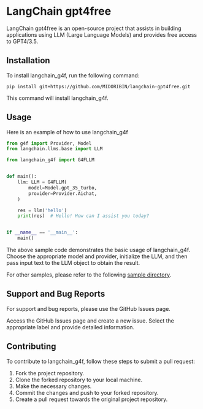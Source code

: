 # LangChain gpt4free

LangChain gpt4free is an open-source project that assists in building applications using LLM (Large Language Models) and provides free access to GPT4/3.5.

## Installation

To install langchain_g4f, run the following command:

```shell
pip install git+https://github.com/MIDORIBIN/langchain-gpt4free.git
```

This command will install langchain_g4f.

## Usage

Here is an example of how to use langchain_g4f

```python
from g4f import Provider, Model
from langchain.llms.base import LLM

from langchain_g4f import G4FLLM


def main():
    llm: LLM = G4FLLM(
        model=Model.gpt_35_turbo,
        provider=Provider.Aichat,
    )

    res = llm('hello')
    print(res)  # Hello! How can I assist you today?


if __name__ == '__main__':
    main()
```

The above sample code demonstrates the basic usage of langchain_g4f. Choose the appropriate model and provider, initialize the LLM, and then pass input text to the LLM object to obtain the result.

For other samples, please refer to the following [sample directory](./sample/).

## Support and Bug Reports

For support and bug reports, please use the GitHub Issues page. 

Access the GitHub Issues page and create a new issue. Select the appropriate label and provide detailed information.

## Contributing

To contribute to langchain_g4f, follow these steps to submit a pull request:

1. Fork the project repository.
2. Clone the forked repository to your local machine.
3. Make the necessary changes.
4. Commit the changes and push to your forked repository.
5. Create a pull request towards the original project repository.
